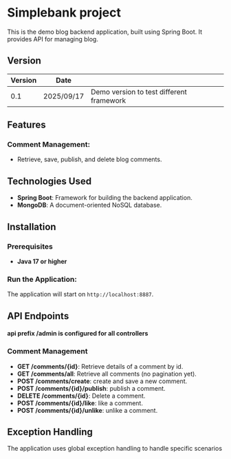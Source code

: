 
# Simplebank project

This is the demo blog backend application, built using Spring Boot. It provides API for managing blog. 

## Version
| Version | Date       |                                                                                                                                                                                        |                                                                        
|---------|------------|----------------------------------------------------------------------------------------------------------------------------------------------------------------------------------------|
| 0.1     | 2025/09/17 | Demo version to test different framework                                                                                                                                               |


## Features

### Comment Management:
- Retrieve, save, publish, and delete blog comments.

## Technologies Used
- **Spring Boot**: Framework for building the backend application.
- **MongoDB**: A document-oriented NoSQL database.


## Installation

### Prerequisites
- **Java 17 or higher**

### Run the Application:

The application will start on `http://localhost:8887`.


## API Endpoints
#### api prefix /admin is configured for all controllers

### Comment Management
- **GET /comments/{id}**: Retrieve details of a comment by id.
- **GET /comments/all**: Retrieve all comments (no pagination yet).
- **POST /comments/create**: create and save a new comment.
- **POST /comments/{id}/publish**: publish a comment.
- **DELETE /comments/{id}**: Delete a comment.
- **POST /comments/{id}/like**: like a comment.
- **POST /comments/{id}/unlike**: unlike a comment.


## Exception Handling
The application uses global exception handling to handle specific scenarios
